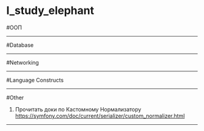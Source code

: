 # I_study_elephant


#ООП

---

#Database


---

#Networking

---

#Language Constructs


---

#Other
1. Прочитать доки по Кастомному Нормализатору
https://symfony.com/doc/current/serializer/custom_normalizer.html
---
